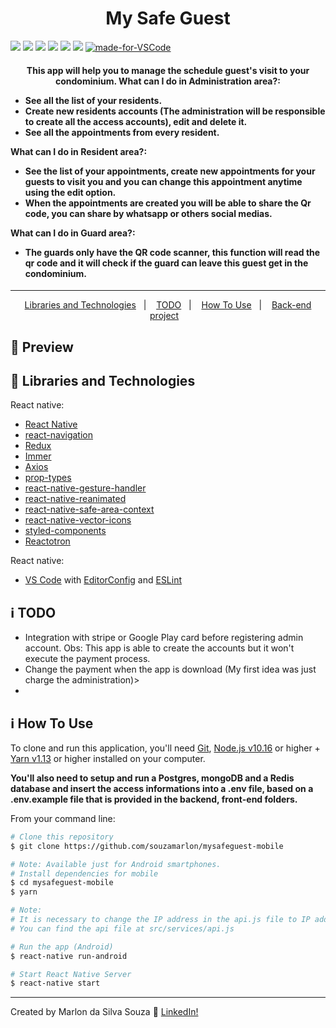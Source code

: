 <h1 align="center">
   My Safe Guest
</h1>

![](https://img.shields.io/github/package-json/v/souzamarlon/mysafeguest-mobile.svg)
![](https://img.shields.io/github/last-commit/souzamarlon/mysafeguest-mobile?color=red)
![](https://img.shields.io/github/languages/top/souzamarlon/mysafeguest-mobile.svg?color=yellow)
![](https://img.shields.io/github/languages/count/souzamarlon/mysafeguest-mobile.svg?color=lightgrey)
![](https://img.shields.io/github/languages/code-size/souzamarlon/mysafeguest-mobile.svg)
![](https://img.shields.io/github/repo-size/souzamarlon/mysafeguest-mobile.svg?color=blueviolet)
[![made-for-VSCode](https://img.shields.io/badge/Made%20for-VSCode-1f425f.svg)](https://code.visualstudio.com/)

<h4 align="center">
This app will help you to manage the schedule guest's visit to your condominium.

<span align="left">
  <strong>What can I do in Administration area?</strong>:
  
- See all the list of your residents.
- Create new residents accounts (The administration will be responsible to create all the access accounts), edit and delete it.
- See all the appointments from every resident.

<strong>What can I do in Resident area?</strong>:

- See the list of your appointments, create new appointments for your guests to visit you and you can change this appointment anytime using the edit option.
- When the appointments are created you will be able to share the Qr code, you can share by whatsapp or others social medias.


<strong>What can I do in Guard area?</strong>:

- The guards only have the QR code scanner, this function will read the qr code and it will check if the guard can leave this guest get in the condominium.

</span>
</h4>

<hr>
<p align="center">
  <a href="#rocket-Libraries and Technologies">Libraries and Technologies</a>&nbsp;&nbsp;&nbsp;|&nbsp;&nbsp;&nbsp;
  <a href="#information_source-TODO">TODO</a>&nbsp;&nbsp;&nbsp|&nbsp;&nbsp;&nbsp;
  <a href="#information_source-how-to-use">How To Use</a>&nbsp;&nbsp;&nbsp|&nbsp;&nbsp;&nbsp;
  <a href="https://github.com/souzamarlon/R6WomenInLeague-backend">Back-end project</a>&nbsp;&nbsp;&nbsp;
</p>

## 🚀 Preview<a name = "preview"></a>


## :rocket: Libraries and Technologies

React native:
- [React Native](https://facebook.github.io/react-native/)
- [react-navigation](https://reactnavigation.org/)
- [Redux](https://redux.js.org/)
- [Immer](https://github.com/immerjs/immer)
- [Axios](https://github.com/axios/axios)
- [prop-types](https://github.com/facebook/prop-types)
- [react-native-gesture-handler](https://github.com/software-mansion/react-native-gesture-handler)
- [react-native-reanimated](https://github.com/software-mansion/react-native-reanimated)
- [react-native-safe-area-context](https://github.com/th3rdwave/react-native-safe-area-context)
- [react-native-vector-icons](https://github.com/oblador/react-native-vector-icons)
- [styled-components](https://github.com/styled-components/styled-components)
- [Reactotron](https://infinite.red/reactotron)

React native:
- [VS Code][vc] with [EditorConfig][vceditconfig] and [ESLint][vceslint]


## :information_source: TODO
- Integration with stripe or Google Play card before registering admin account. Obs: This app is able to create the accounts but it won't execute the payment process.
- Change the payment when the app is download (My first idea was just charge the administration)>
- 

## :information_source: How To Use

To clone and run this application, you'll need [Git](https://git-scm.com), [Node.js v10.16][nodejs] or higher + [Yarn v1.13][yarn] or higher installed on your computer.

<b>You'll also need to setup and run a Postgres, mongoDB and a Redis database and insert the access informations into a .env file, based on a .env.example file that is provided in the backend, front-end folders.</b>

From your command line:

```bash
# Clone this repository
$ git clone https://github.com/souzamarlon/mysafeguest-mobile

# Note: Available just for Android smartphones.
# Install dependencies for mobile
$ cd mysafeguest-mobile
$ yarn

# Note:
# It is necessary to change the IP address in the api.js file to IP address where the back end is installed.
# You can find the api file at src/services/api.js

# Run the app (Android)
$ react-native run-android

# Start React Native Server
$ react-native start

```
---
Created by Marlon da Silva Souza :wave: [LinkedIn!](https://www.linkedin.com/in/marlonssouza/)

[nodejs]: https://nodejs.org/
[yarn]: https://yarnpkg.com/
[vc]: https://code.visualstudio.com/
[vceditconfig]: https://marketplace.visualstudio.com/items?itemName=EditorConfig.EditorConfig
[vceslint]: https://marketplace.visualstudio.com/items?itemName=dbaeumer.vscode-eslint



